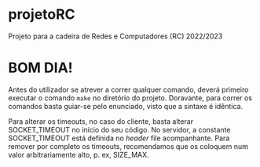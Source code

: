 # projetoRC
Projeto para a cadeira de Redes e Computadores (RC) 2022/2023

# BOM DIA!

Antes do utilizador se atrever a correr qualquer comando, deverá primeiro executar o comando `make` no diretório do projeto.
Doravante, para correr os comandos basta guiar-se pelo enunciado, visto que a sintaxe é idêntica.

Para alterar os timeouts, no caso do cliente, basta alterar SOCKET_TIMEOUT no início do seu código.
No servidor, a constante SOCKET_TIMEOUT está definida no *header* file acompanhante.
Para remover por completo os timeouts, recomendamos que os coloquem num valor arbitrariamente alto, p. ex, SIZE_MAX.
